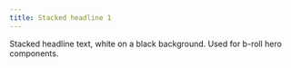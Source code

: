 ```yaml
---
title: Stacked headline 1
---
```

Stacked headline text, white on a black background. Used for b-roll hero components.